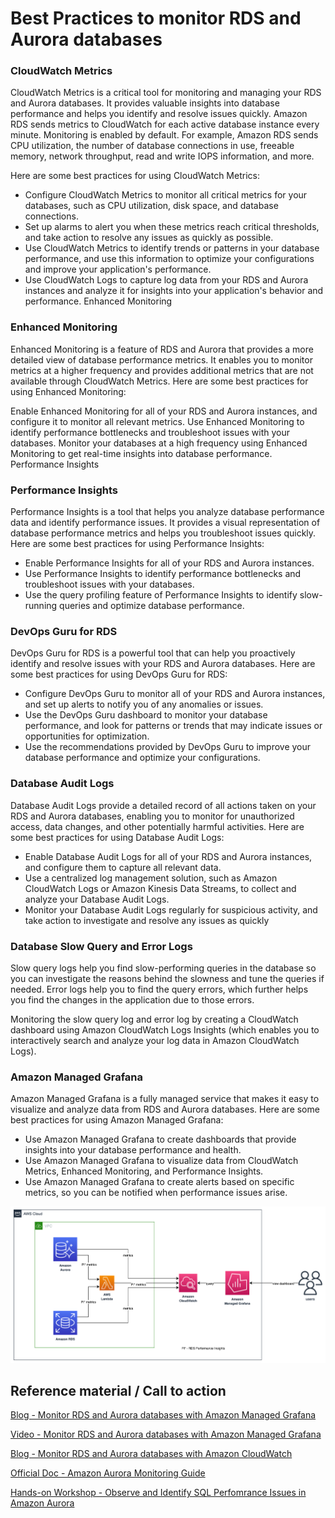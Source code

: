 # Best Practices to monitor RDS and Aurora databases

### CloudWatch Metrics

CloudWatch Metrics is a critical tool for monitoring and managing your RDS and Aurora databases. It provides valuable insights into database performance and helps you identify and resolve issues quickly. Amazon RDS sends metrics to CloudWatch for each active database instance every minute. Monitoring is enabled by default. For example, Amazon RDS sends CPU utilization, the number of database connections in use, freeable memory, network throughput, read and write IOPS information, and more.

Here are some best practices for using CloudWatch Metrics:

* Configure CloudWatch Metrics to monitor all critical metrics for your databases, such as CPU utilization, disk space, and database connections.
* Set up alarms to alert you when these metrics reach critical thresholds, and take action to resolve any issues as quickly as possible.
* Use CloudWatch Metrics to identify trends or patterns in your database performance, and use this information to optimize your configurations and improve your application's performance.
* Use CloudWatch Logs to capture log data from your RDS and Aurora instances and analyze it for insights into your application's behavior and performance.
Enhanced Monitoring

###  Enhanced Monitoring

Enhanced Monitoring is a feature of RDS and Aurora that provides a more detailed view of database performance metrics. It enables you to monitor metrics at a higher frequency and provides additional metrics that are not available through CloudWatch Metrics. Here are some best practices for using Enhanced Monitoring:

Enable Enhanced Monitoring for all of your RDS and Aurora instances, and configure it to monitor all relevant metrics.
Use Enhanced Monitoring to identify performance bottlenecks and troubleshoot issues with your databases.
Monitor your databases at a high frequency using Enhanced Monitoring to get real-time insights into database performance.
Performance Insights

### Performance Insights 

Performance Insights is a tool that helps you analyze database performance data and identify performance issues. It provides a visual representation of database performance metrics and helps you troubleshoot issues quickly. Here are some best practices for using Performance Insights:

* Enable Performance Insights for all of your RDS and Aurora instances.
* Use Performance Insights to identify performance bottlenecks and troubleshoot issues with your databases.
* Use the query profiling feature of Performance Insights to identify slow-running queries and optimize database performance.

### DevOps Guru for RDS

DevOps Guru for RDS is a powerful tool that can help you proactively identify and resolve issues with your RDS and Aurora databases. Here are some best practices for using DevOps Guru for RDS:

* Configure DevOps Guru to monitor all of your RDS and Aurora instances, and set up alerts to notify you of any anomalies or issues.
* Use the DevOps Guru dashboard to monitor your database performance, and look for patterns or trends that may indicate issues or opportunities for optimization.
* Use the recommendations provided by DevOps Guru to improve your database performance and optimize your configurations.

### Database Audit Logs

Database Audit Logs provide a detailed record of all actions taken on your RDS and Aurora databases, enabling you to monitor for unauthorized access, data changes, and other potentially harmful activities. Here are some best practices for using Database Audit Logs:

* Enable Database Audit Logs for all of your RDS and Aurora instances, and configure them to capture all relevant data.
* Use a centralized log management solution, such as Amazon CloudWatch Logs or Amazon Kinesis Data Streams, to collect and analyze your Database Audit Logs.
* Monitor your Database Audit Logs regularly for suspicious activity, and take action to investigate and resolve any issues as quickly

### Database Slow Query and Error Logs

Slow query logs help you find slow-performing queries in the database so you can investigate the reasons behind the slowness and tune the queries if needed. Error logs help you to find the query errors, which further helps you find the changes in the application due to those errors. 

Monitoring the slow query log and error log by creating a CloudWatch dashboard using Amazon CloudWatch Logs Insights (which enables you to interactively search and analyze your log data in Amazon CloudWatch Logs). 

### Amazon Managed Grafana
Amazon Managed Grafana is a fully managed service that makes it easy to visualize and analyze data from RDS and Aurora databases. Here are some best practices for using Amazon Managed Grafana:

* Use Amazon Managed Grafana to create dashboards that provide insights into your database performance and health.
* Use Amazon Managed Grafana to visualize data from CloudWatch Metrics, Enhanced Monitoring, and Performance Insights.
* Use Amazon Managed Grafana to create alerts based on specific metrics, so you can be notified when performance issues arise.

![image.png](../images/amg-rds-aurora.png)

## Reference material / Call to action

[Blog - Monitor RDS and Aurora databases with Amazon Managed Grafana](https://aws.amazon.com/blogs/mt/monitoring-amazon-rds-and-amazon-aurora-using-amazon-managed-grafana/)

[Video - Monitor RDS and Aurora databases with Amazon Managed Grafana](https://www.youtube.com/watch?v=Uj9UJ1mXwEA)

[Blog - Monitor RDS and Aurora databases with Amazon CloudWatch](https://aws.amazon.com/blogs/database/creating-an-amazon-cloudwatch-dashboard-to-monitor-amazon-rds-and-amazon-aurora-mysql/)

[Official Doc - Amazon Aurora Monitoring Guide](https://docs.aws.amazon.com/AmazonRDS/latest/AuroraUserGuide/MonitoringOverview.html)

[Hands-on Workshop - Observe and Identify SQL Perfomrance Issues in Amazon Aurora](https://awsauroralabsmy.com/provisioned/perf-observability/)


